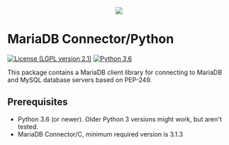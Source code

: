 <p align="center">
  <a href="http://mariadb.com/">
    <img src="https://mariadb.com/kb/static/images/logo-2018-black.png">
  </a>
</p>

# MariaDB Connector/Python

[![License (LGPL version 2.1)][licence-image]][licence-url]
[![Python 3.6][python-image]][python-url]

This package contains a MariaDB client library for connecting to MariaDB and MySQL
database servers based on PEP-249.

## Prerequisites

* Python 3.6 (or newer). Older Python 3 versions might work, but aren't tested.
* MariaDB Connector/C, minimum required version is 3.1.3

[licence-image]:https://img.shields.io/badge/license-GNU%20LGPL%20version%202.1-green.svg?style=flat-square
[licence-url]:http://opensource.org/licenses/LGPL-2.1
[python-image]:https://img.shields.io/badge/python-3.6-blue.svg
[python-url]:https://www.python.org/downloads/release/python-360/
